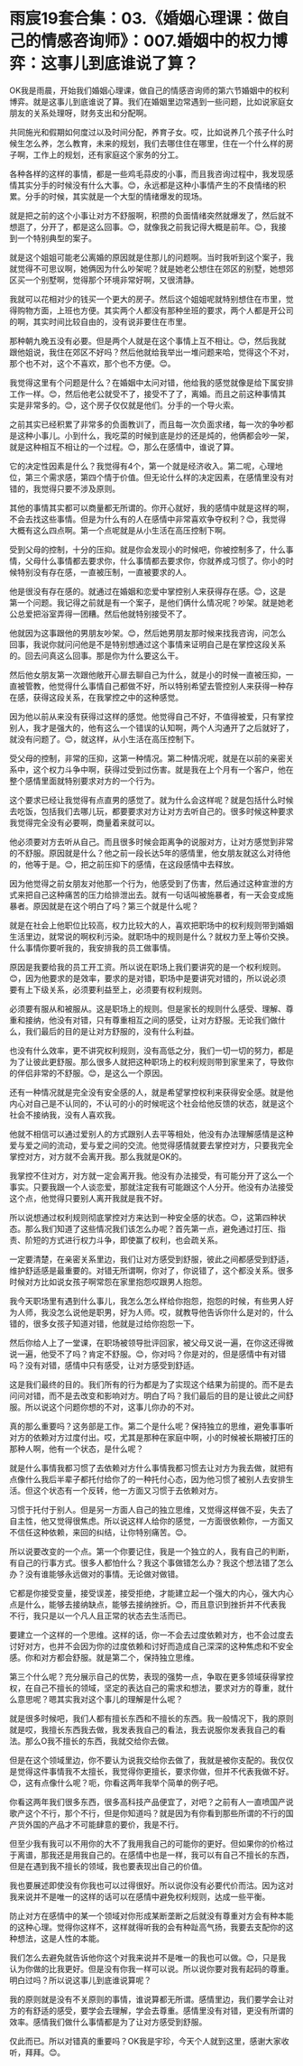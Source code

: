 # 雨宸19套合集：03.《婚姻心理课：做自己的情感咨询师》：007.婚姻中的权力博弈：这事儿到底谁说了算？

OK我是雨晨，开始我们婚姻心理课，做自己的情感咨询师的第六节婚姻中的权利博弈。就是这事儿到底谁说了算。我们在婚姻里边常遇到一些问题，比如说家庭女朋友的关系处理呀，财务支出和分配啊。

共同施光和假期如何度过以及时间分配，养育子女。哎，比如说养几个孩子什么时候生怎么养，怎么教育，未来的规划，我们去哪住住在哪里，住在一个什么样的房子啊，工作上的规划，还有家庭这个家务的分工。

各种各样的这样的事情，都是一些鸡毛蒜皮的小事，而且我咨询过程中，我发现感情其实分手的时候没有什么大事。😊，永远都是这种小事情产生的不良情绪的积累。分手的时候，其实就是一个大型的情绪爆发的现场。

就是把之前的这个小事让对方不舒服啊，积攒的负面情绪突然就爆发了，然后就不想逛了，分开了，都是这么回事。😊，就像我之前我记得大概是前年。😊，我接到一个特别典型的案子。

就是这个姐姐可能老公离婚的原因就是住那儿的问题啊。当时我听到这个案子，我就觉得不可思议啊，她俩因为什么吵架呢？就是她老公想住在郊区的别墅，她想郊区买一个别墅啊，觉得那个环境非常好啊，又很清静。

我就可以花相对少的钱买一个更大的房子。然后这个姐姐呢就特别想住在市里，觉得购物方面，上班也方便。其实两个人都没有那种坐班的要求，两个人都是开公司的啊，其实时间比较自由的，没有说非要住在市里。

那种朝九晚五没有必要。但是两个人就是在这个事情上互不相让。😊，然后我就跟他姐说，我住在郊区不好吗？然后他就给我举出一堆问题来哈，觉得这个不对，那个也不对，这个不喜欢，那个也不方便。😊。

我觉得这里有个问题是什么？在婚姻中太问对错，他给我的感觉就像是给下属安排工作一样。😊，然后他老公就受不了，接受不了了，离婚。而且之前这种事情其实是非常多的。😊，这个房子仅仅就是他们。分手的一个导火索。

之前其实已经积累了非常多的负面教训了，而且每一次负面求绪，每一次的争吵都是这种小事儿。小到什么，我吃菜的时候到底是炒的还是炖的，他俩都会吵一架，就是这种相互不相让的一个过程。😊，那么在感情中，谁说了算。

它的决定性因素是什么？我觉得有4个，第一个就是经济收入。第二呢，心理地位，第三个需求感，第四个情于价值。但无论什么样的决定因素，在感情里没有对错的，我觉得只要不涉及原则。

其他的事情其实都可以商量都无所谓的。你开心就好，我的感情中就是这样的啊，不会去找这些事情。但是为什么有的人在感情中非常喜欢争夺权利？😊，我觉得大概有这么四点啊。第一个点呢就是从小生活在高压控制下啊。

受到父母的控制，十分的压抑。就是你会发现小的时候吧，你被控制多了，什么事情，父母什么事情都去要求你，什么事情都去要求你，你就养成习惯了。你小的时候特别没有存在感，一直被压制，一直被要求的人。

他是很没有存在感的。就通过在婚姻和恋爱中掌控别人来获得存在感。😊，这是第一个问题。我记得之前就是有一个案子，是他们俩什么情况呢？吵架。就是她老公总爱把浴室弄得一团糟。然后他就特别接受不了。

他就因为这事跟他的男朋友吵架。😊，然后她男朋友那时候来找我咨询，问怎么回事，我说你就问问他是不是特别想通过这个事情来证明自己是在掌控这段关系的。回去问真这么回事。那是你为什么要这么干。

然后他女朋友第一次跟他敞开心扉去聊自己为什么，就是小的时候一直被压抑，一直被管教，他觉得什么事情自己都做不好，所以特别希望去管控别人来获得一种存在感，获得这段关系，在我掌控之中的这种感觉。

因为他以前从来没有获得过这样的感觉。他觉得自己不好，不值得被爱，只有掌控别人，我才是强大的，他有这么一个错误的认知啊，两个人沟通开了之后就好了，就没有问题了。😊，就这样，从小生活在高压控制下。

受父母的控制，非常的压抑，这第一种情况。第二种情况呢，就是在以前的亲密关系中，这个权力斗争中啊，获得过受到过伤害。就是我在上个月有一个客户，他在整个感情里面就特别要求对方的一个行为。

这个要求已经让我觉得有点直男的感觉了。就为什么会这样呢？就是包括什么时候去吃饭，包括我们去哪儿玩，都要要求对方让对方去听自己的。很多时候这种要求我觉得完全没有必要啊，商量着来就可以。

他必须要对方去听从自己。而且很多时候会距离争的说服对方，让对方感觉到非常的不舒服。原因就是什么？他之前一段长达5年的感情里，他女朋友就这么对待他的，他等于是。😊，把之前压抑下的感情，在这段感情中去释放。

因为他觉得之前女朋友对他那一个行为，他感受到了伤害，然后通过这种宣泄的方式来把自己这种痛苦的压力给排泄出去。就有一句话叫被施暴者，有一天会变成施暴者。原因就是在这个明白了吗？第三个就是什么呢？

就是在社会上他职位比较高，权力比较大的人，喜欢把职场中的权利规则带到婚姻生活里边，就常说的啊权利污染。就职场中的规则是什么？就权力至上等价交换。什么事情你要听我的，我安排我的员工做事情。

原因是我要给我的员工开工资。所以说在职场上我们要讲究的是一个权利规则。😊，因为他要求的是效率，要求的是对错，职场中是要讲究对错的，所以说必须要有上下级关系，必须要利益至上，必须要有权利规则。

必须要有服从和被服从。这是职场上的规则。但是家长的规则什么感受、理解、尊重和接纳，他没有对错，只有尊重相互之间的感受，让对方舒服。无论我们做什么，我们最后的目的是让对方舒服的，没有什么利益。

也没有什么效率，更不讲究权利规则，没有高低之分，我们一切一切的努力，都是为了让彼此更舒服。那么很多人就把这种职场上的权利规则带到家里来了，导致你的伴侣非常的不舒服。😊，是这么一个原因。

还有一种情况就是完全没有安全感的人，就是希望掌控权利来获得安全感。就是他内心对自己是不认同的，不认可的小的时候呢这个社会给他反馈的状态，就是这个社会不接纳我，没有人喜欢我。

他就不相信可以通过爱别人的方式跟别人去平等相处，他没有办法理解感情是这种爱与爱之间的流动，爱与爱之间的交流。他觉得感情就要去掌控对方，只要我完全掌控对方，对方就不会离开我。那么我就是OK的。

我掌控不住对方，对方就一定会离开我。他没有办法接受，有可能分开了这么一个事实。只要我跟一个人谈恋爱，那就注定我有可能跟这个人分开。他没有办法接受这个点，他觉得只要别人离开我就是我不好。

所以说想通过权利规则彻底掌控对方来达到一种安全感的状态。😊，这第四种状态。那么我们知道了这些情况我们该怎么办呢？首先第一点，避免通过打压、指责、阶短的方式进行权力斗争，即使赢了权利，也会疏关系。

一定要清楚，在亲密关系里边，我们让对方感受到舒服，彼此之间都感受到舒适，维护舒适感是最重要的。对错无所谓啊，你对了，你说错了，这个都没关系。很多时候对方比如说女孩子啊常怨在家里抱怨哎跟男人抱怨。

我今天职场里有遇到什么事儿，我怎么怎么样给你抱怨，抱怨的时候，有些男人好为人师，我没怎么说他是职男，好为人师。哎，就教导他告诉你什么是对的，什么错的，很多女孩子知道对错，他就是过给你抱怨一下。

然后你给人上了一堂课，在职场被领导批评回家，被父母又说一遍，在你这还得微说一遍，他受不了吗？肯定不舒服。😊，你对吗？你是对的，但是感情中有对错吗？没有对错，感情中只有感受，让对方感受到舒适。

这是我们最终的目的。我们所有的行为都是为了实现这个结果为前提的。而不是去问问对错，而不是去改变和影响对方。明白了吗？我们最后的目的是让彼此之间舒服。所以说这个问题你想的不对，这事儿你办的不对。

真的那么重要吗？这务部是工作。第二个是什么呢？保持独立的思维，避免事事听对方的依赖对方过度付出。哎，尤其是那种在家庭中啊，小的时候被长期被打压的那种人啊，他有一个状态，是什么呢？

就是什么事情我都习惯了去依赖对方什么事情我都习惯去让对方为我去做，就把有点像什么我后半辈子都托付给你了的一种托付心态，因为他习惯了被别人去安排生活。但这个状态有一个反转，他一方面又习惯于去依赖对方。

习惯于托付于别人。但是另一方面人自己的独立思维，又觉得这样做不妥，失去了自主性，他又觉得很焦虑。所以说这样人给你的感觉，一方面很依赖你，一方面又不信任这种依赖，来回的纠结，让你特别痛苦。😊。

所以说要改变的一个点。第一个你要记住，我是一个独立的人，我有自己的判断，有自己的行事方式。很多人都怕什么？我这个事做错怎么办？我这个想法错了怎么办？没有谁能够永远做对的事情。无论做对做错。

它都是你接受变量，接受误差，接受拒绝，才能建立起一个强大的内心，强大内心点是什么，能够去接纳缺点，能够去接纳挫折。😊，而且意识到挫折并不代表我不行，我只是以一个凡人且正常的状态去生活而已。

要建立一个这样的一个思维。这样的话，你一不会去过度依赖对方，也不会过度去讨好对方，也并不会因为你的过度依赖和讨好而造成自己深深的这种焦虑和不安全感。你和对方都会舒服。就是第二个，保持独立思维。

第三个什么呢？充分展示自己的优势，表现的强势一点，争取在更多领域获得掌控权，在自己不擅长的领域，坚定的表达自己的需求和想法，要求对方的尊重，就什么意思呢？嗯其实我对这个事儿的理解是什么呢？

就是很多时候吧，我们人都有擅长东西和不擅长的东西。我一般情况下，我的原则就是哎，我擅长东西我去做，我发表我自己的看法，我去说服你发表我自己的看法。那么O我不擅长的东西，我就交给你去做。

但是在这个领域里边，你不要认为说我交给你去做了，我就是被你支配的。我仅仅是觉得这件事情我不太擅长，我觉得你更擅长，要求你做，但并不代表我做不好。😊，这有点像什么呢？呃，你看这两年我举个简单的例子吧。

你看这两年我们很多东西，很多高科技产品便宜了，对吧？之前有人一直喷国产说歌产这个不行，那个不行，但是你知道吗？就是因为有你看到那些所谓的不行的国产货外国的产品才不可能肆意的要价，我是不行。

但至少我有我可以不用你的大不了我用我自己的可能你的更好。但如果你的价格过于离谱，那我还是用我自己的。在感情中也是一样，我可以有自己不擅长的东西，但是在遇到我不擅长的领域，我也要表现出自己的价值。

我也要展述即使没有你我也可以过得很好。所以说你没有必要代价而沽。因为这对我来说并不是唯一的这样的话可以在感情中避免权利规则，达成一些平衡。

防止对方在感情中的某一个领域对你形成某断垄断之后就没有尊重对方会有种本能的这种心理。觉得你这样不，这样就得听我的会有种趾高气扬，我要去支配你的这种想法，这是人性的本能。

我们怎么去避免就告诉他你这个对我来说并不是唯一的我也可以做。😊，只是我认为你做的比我更好。但是没有你我一样可以说。所以说你要对我有起码的尊重。明白过吗？所以说这事儿到底谁说算呢？

我的原则就是没有不关原则的事情，谁说算都无所谓。感情里边，我们要学会让对方的有舒适的感受，要学会去理解，学会去尊重。感情里没有对错，更没有所谓的效率。感情我们做什么事情都是为了让对方感受到舒服。

仅此而已。所以对错真的重要吗？OK我是宇珍，今天个人就到这里，感谢大家收听，拜拜。😊。